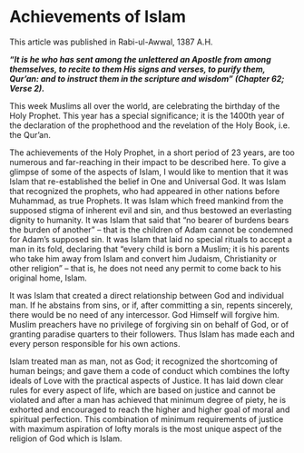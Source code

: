 Achievements of Islam
=====================

This article was published in Rabi-ul-Awwal, 1387 A.H.

***“It is he who has sent among the unlettered an Apostle from among
themselves, to recite to them His signs and verses, to purify them,
Qur’an: and to instruct them in the scripture and wisdom” (Chapter 62;
Verse 2).***

This week Muslims all over the world, are celebrating the birthday of
the Holy Prophet. This year has a special significance; it is the 1400th
year of the declaration of the prophethood and the revelation of the
Holy Book, i.e. the Qur’an.

The achievements of the Holy Prophet, in a short period of 23 years, are
too numerous and far-reaching in their impact to be described here. To
give a glimpse of some of the aspects of Islam, I would like to mention
that it was Islam that re-established the belief in One and Universal
God. It was Islam that recognized the prophets, who had appeared in
other nations before Muhammad, as true Prophets. It was Islam which
freed mankind from the supposed stigma of inherent evil and sin, and
thus bestowed an everlasting dignity to humanity. It was Islam that said
that “no bearer of burdens bears the burden of another” – that is the
children of Adam cannot be condemned for Adam’s supposed sin. It was
Islam that laid no special rituals to accept a man in its fold,
declaring that “every child is born a Muslim; it is his parents who take
him away from Islam and convert him Judaism, Christianity or other
religion” – that is, he does not need any permit to come back to his
original home, Islam.

It was Islam that created a direct relationship between God and
individual man. If he abstains from sins, or if, after committing a sin,
repents sincerely, there would be no need of any intercessor. God
Himself will forgive him. Muslim preachers have no privilege of
forgiving sin on behalf of God, or of granting paradise quarters to
their followers. Thus Islam has made each and every person responsible
for his own actions.

Islam treated man as man, not as God; it recognized the shortcoming of
human beings; and gave them a code of conduct which combines the lofty
ideals of Love with the practical aspects of Justice. It has laid down
clear rules for every aspect of life, which are based on justice and
cannot be violated and after a man has achieved that minimum degree of
piety, he is exhorted and encouraged to reach the higher and higher goal
of moral and spiritual perfection. This combination of minimum
requirements of justice with maximum aspiration of lofty morals is the
most unique aspect of the religion of God which is Islam.


